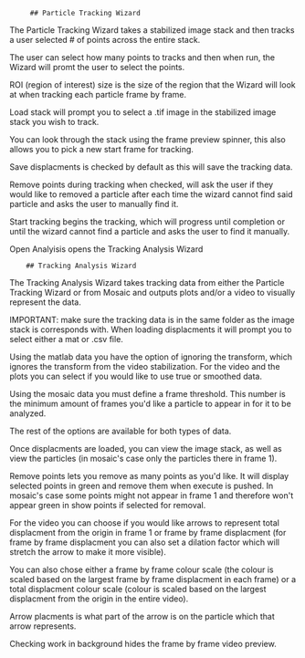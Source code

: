         ## Particle Tracking Wizard
  
The Particle Tracking Wizard takes a stabilized image stack and then tracks a user selected # of points across the entire stack.

The user can select how many points to tracks and then when run, the Wizard will promt the user to select the points.

ROI (region of interest) size is the size of the region that the Wizard will look at when tracking each particle frame by frame.

Load stack will prompt you to select a .tif image in the stabilized image stack you wish to track.

You can look through the stack using the frame preview spinner, this also allows you to pick a new start frame for tracking.

Save displacments is checked by default as this will save the tracking data.

Remove points during tracking when checked, will ask the user if they would like to removed a particle
after each time the wizard cannot find said particle and asks the user to manually find it.

Start tracking begins the tracking, which will progress until completion or until the wizard cannot find a particle and asks the user to find it manually.

Open Analyisis opens the Tracking Analysis Wizard


        ## Tracking Analysis Wizard
        
The Tracking Analysis Wizard takes tracking data from either the Particle Tracking Wizard or from Mosaic and outputs plots and/or a video to visually represent the data.

IMPORTANT: make sure the tracking data is in the same folder as the image stack is corresponds with. When loading displacments it will prompt you to select either a mat or .csv file.

Using the matlab data you have the option of ignoring the transform, which ignores the transform from the video stabilization. For the video and the plots you can select if you would like to use true or smoothed data. 

Using the mosaic data you must define a frame threshold. This number is the minimum amount of frames you'd like a particle to appear in for it to be analyzed.

The rest of the options are available for both types of data.

Once displacments are loaded, you can view the image stack, as well as view the particles (in mosaic's case only the particles there in frame 1).

Remove points lets you remove as many points as you'd like. It will display selected points in green and remove them when execute is pushed. In mosaic's case some points might not
appear in frame 1 and therefore won't appear green in show points if selected for removal.

For the video you can choose if you would like arrows to represent total displacment from the origin in frame 1 or frame by frame displacment (for frame by frame displacment you can also set
a dilation factor which will stretch the arrow to make it more visible).

You can also chose either a frame by frame colour scale (the colour is scaled based on the largest frame by frame displacment in each frame) or 
a total displacment colour scale (colour is scaled based on the largest displacment from the origin in the entire video).

Arrow placments is what part of the arrow is on the particle which that arrow represents.

Checking work in background hides the frame by frame video preview.
